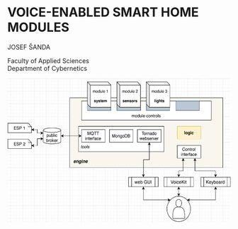 # VOICE-ENABLED SMART HOME MODULES

JOSEF ŠANDA

Faculty of Applied Sciences\
Department of Cybernetics

<img src="../../.img/vh_project_design.pdf" width="544px" height="325px" />